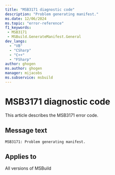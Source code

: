 ```yaml
---
title: "MSB3171 diagnostic code"
description: "Problem generating manifest."
ms.date: 12/06/2024
ms.topic: "error-reference"
f1_keywords:
 - MSB3171
 - MSBuild.GenerateManifest.General
dev_langs:
  - "VB"
  - "CSharp"
  - "C++"
  - "FSharp"
author: ghogen
ms.author: ghogen
manager: mijacobs
ms.subservice: msbuild
---
```


# MSB3171 diagnostic code

<!-- :::ErrorDefinitionDescription::: -->
<!-- :::editable-content name="introDescription"::: -->
This article describes the MSB3171 error code.
<!-- :::editable-content-end::: -->

## Message text

```output
MSB3171: Problem generating manifest.
```

<!-- :::editable-content name="postOutputDescription"::: -->
<!--
{StrBegin="MSB3171: "}
-->
<!-- :::editable-content-end::: -->
<!-- :::ErrorDefinitionDescription-end::: -->

## Applies to

All versions of MSBuild
